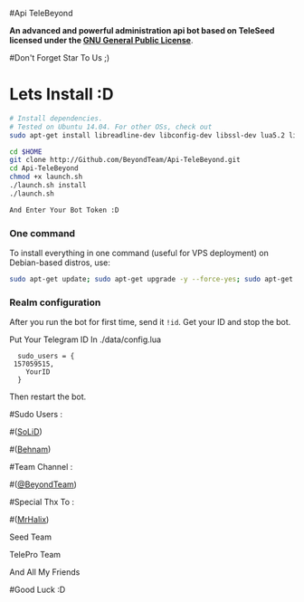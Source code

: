 #Api TeleBeyond

**An advanced and powerful administration api bot based on TeleSeed licensed under the [GNU General Public License](https://github.com/solid021/Api-TeleBeyond/blob/master/LICENSE)**.

#Don't Forget Star To Us ;)

# Lets Install :D

```sh
# Install dependencies.
# Tested on Ubuntu 14.04. For other OSs, check out
sudo apt-get install libreadline-dev libconfig-dev libssl-dev lua5.2 liblua5.2-dev libevent-dev make autoconf unzip git redis-server g++ libjansson-dev libpython-dev expat libexpat1-dev

cd $HOME
git clone http://Github.com/BeyondTeam/Api-TeleBeyond.git
cd Api-TeleBeyond
chmod +x launch.sh
./launch.sh install
./launch.sh

And Enter Your Bot Token :D
```
### One command
To install everything in one command (useful for VPS deployment) on Debian-based distros, use:
```sh
sudo apt-get update; sudo apt-get upgrade -y --force-yes; sudo apt-get dist-upgrade -y --force-yes; sudo apt-get install libreadline-dev libconfig-dev libssl-dev lua5.2 liblua5.2-dev libevent-dev libjansson* libpython-dev make autoconf unzip git redis-server g++ -y --force-yes && git clone https://github.com/BeyondTeam/Api-TeleBeyond.git && cd Api-TeleBeyond && chmod +x launch.sh && ./launch.sh install && ./launch.sh
```
### Realm configuration

After you run the bot for first time, send it `!id`. Get your ID and stop the bot.

Put Your Telegram ID In ./data/config.lua
```
  sudo_users = {
 157059515,
    YourID
  }
```
Then restart the bot.

#Sudo Users :

#([SoLiD](https://telegram.me/SoLiD021))

#([Behnam](https://telegram.me/idivaNmanheB))

#Team Channel :

#([@BeyondTeam](https://telegram.me/BeyondTeam))

#Special Thx To :

#([MrHalix](https://telegram.me/MrHalix))

Seed Team

TelePro Team

And All My Friends

#Good Luck :D
